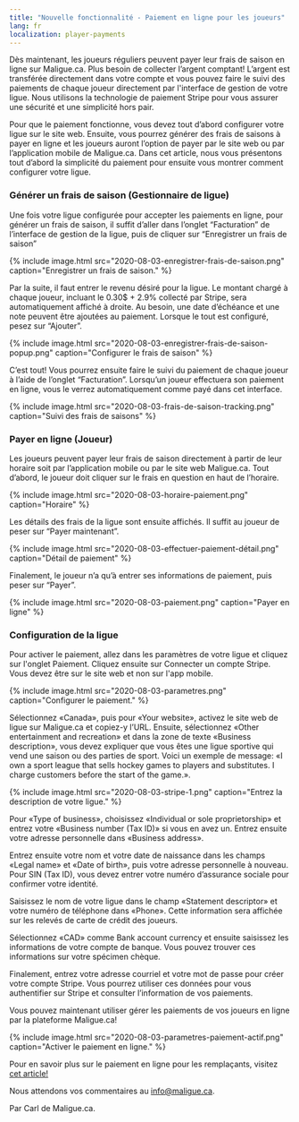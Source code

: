 ```yaml
---
title: "Nouvelle fonctionnalité - Paiement en ligne pour les joueurs"
lang: fr
localization: player-payments
---
```

Dès maintenant, les joueurs réguliers peuvent payer leur frais de saison en ligne sur Maligue.ca. Plus besoin de collecter l’argent comptant! L’argent est transférée directement dans votre compte et vous pouvez faire le suivi des paiements de chaque joueur directement par l'interface de gestion de votre ligue. Nous utilisons la technologie de paiement Stripe pour vous assurer une sécurité et une simplicité hors pair.

Pour que le paiement fonctionne, vous devez tout d’abord configurer votre ligue sur le site web. Ensuite, vous pourrez générer des frais de saisons à payer en ligne et les joueurs auront l’option de payer par le site web ou par l’application mobile de Maligue.ca. Dans cet article, nous vous présentons tout d’abord la simplicité du paiement pour ensuite vous montrer comment configurer votre ligue.

### Générer un frais de saison (Gestionnaire de ligue)

Une fois votre ligue configurée pour accepter les paiements en ligne, pour générer un frais de saison, il suffit d’aller dans l’onglet “Facturation” de l’interface de gestion de la ligue, puis de cliquer sur “Enregistrer un frais de saison”

{% include image.html src="2020-08-03-enregistrer-frais-de-saison.png" caption="Enregistrer un frais de saison." %}

Par la suite, il faut entrer le revenu désiré pour la ligue. Le montant chargé à chaque joueur, incluant le 0.30$ + 2.9% collecté par Stripe, sera automatiquement affiché à droite. Au besoin, une date d’échéance et une note peuvent être ajoutées au paiement. Lorsque le tout est configuré, pesez sur “Ajouter”.

{% include image.html src="2020-08-03-enregistrer-frais-de-saison-popup.png" caption="Configurer le frais de saison" %}

C’est tout! Vous pourrez ensuite faire le suivi du paiement de chaque joueur à l’aide de l’onglet “Facturation”. Lorsqu’un joueur effectuera son paiement en ligne, vous le verrez automatiquement comme payé dans cet interface.

<p>{% include image.html src="2020-08-03-frais-de-saison-tracking.png" caption="Suivi des frais de saisons" %}</p>

### Payer en ligne (Joueur)

Les joueurs peuvent payer leur frais de saison directement à partir de leur horaire soit par l’application mobile ou par le site web Maligue.ca. Tout d’abord, le joueur doit cliquer sur le frais en question en haut de l’horaire.

{% include image.html src="2020-08-03-horaire-paiement.png" caption="Horaire" %}

Les détails des frais de la ligue sont ensuite affichés. Il suffit au joueur de peser sur “Payer maintenant”.

{% include image.html src="2020-08-03-effectuer-paiement-détail.png" caption="Détail de paiement" %}

Finalement, le joueur n’a qu’à entrer ses informations de paiement, puis peser sur “Payer”.

{% include image.html src="2020-08-03-paiement.png" caption="Payer en ligne" %}

### Configuration de la ligue

Pour activer le paiement, allez dans les paramètres de votre ligue et cliquez sur l'onglet Paiement. Cliquez ensuite sur Connecter un compte Stripe. Vous devez être sur le site web et non sur l'app mobile.

{% include image.html src="2020-08-03-parametres.png" caption="Configurer le paiement." %}

Sélectionnez «Canada», puis pour «Your website», activez le site web de ligue sur Maligue.ca et copiez-y l’URL. Ensuite, sélectionnez «Other entertainment and recreation» et dans la zone de texte «Business description», vous devez expliquer que vous êtes une ligue sportive qui vend une saison ou des parties de sport. Voici un exemple de message: «I own a sport league that sells hockey games to players and substitutes. I charge customers before the start of the game.».

{% include image.html src="2020-08-03-stripe-1.png" caption="Entrez la description de votre ligue." %}

Pour «Type of business», choisissez «Individual or sole proprietorship» et entrez votre «Business number (Tax ID)» si vous en avez un. Entrez ensuite votre adresse personnelle dans «Business address». 

Entrez ensuite votre nom et votre date de naissance dans les champs «Legal name» et «Date of birth», puis votre adresse personnelle à nouveau. Pour SIN (Tax ID), vous devez entrer votre numéro d’assurance sociale pour confirmer votre identité.

Saisissez le nom de votre ligue dans le champ «Statement descriptor» et votre numéro de téléphone dans «Phone». Cette information sera affichée sur les relevés de carte de crédit des joueurs.

Sélectionnez «CAD» comme Bank account currency et ensuite saisissez les informations de votre compte de banque. Vous pouvez trouver ces informations sur votre spécimen chèque.

Finalement, entrez votre adresse courriel et votre mot de passe pour créer votre compte Stripe. Vous pourrez utiliser ces données pour vous authentifier sur Stripe et consulter l’information de vos paiements.

Vous pouvez maintenant utiliser gérer les paiements de vos joueurs en ligne par la plateforme Maligue.ca!

{% include image.html src="2020-08-03-parametres-paiement-actif.png" caption="Activer le paiement en ligne." %}

Pour en savoir plus sur le paiement en ligne pour les remplaçants, visitez [cet article!](https://blog.maligue.ca/paiements-remplacant/)

Nous attendons vos commentaires au [info@maligue.ca](mailto:info@maligue.ca).

Par Carl de Maligue.ca.
